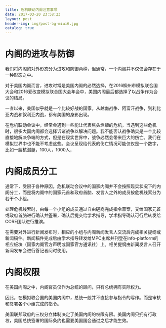 ```yaml
---
title: 危机联动内阁注意事项
date: 2017-03-20 23:58:23
layout: post
header-img: img/post-bg-miui6.jpg
catalog: true
---
```

# 内阁的进攻与防御

我们将内阁的对外形态分为进攻和防御两种，但通常，一个内阁并不仅仅会存在于一种形态之中。

对于美国内阁而言，进攻时常是美国内阁的必然选择，在2016柳州市模拟联合国大会和2016爱改变模拟联合国大会年会中，美国内阁最后都选择了以战争作为会议的结局。

一直以来，美国似乎就是一个比较好战的国家。从越南战争、阿富汗战争，到利比亚内战和叙利亚内战，都有美国的身影出现。

在危机联动会议中，经常会遇到一些能让代表焦头烂额的危机，当遇到这些危机时，很多大国内阁都会选择诉诸战争以解决问题。我不能否认战争确实是一个比较直接地解决争端的方式，但是在现实世界中，战争必然会带来巨大的伤亡。我们在模拟世界中也不能不考虑这些。会议呈现给代表的伤亡情况可能仅仅是一个数字，比如一艘核潜艇，100人，1000人，

# 内阁成员分工

通常下，受限于各种原因，危机联动会议中的国家内阁并不会按照现实状况下的内阁分工，而是将内阁中的国家元首和政府首脑、发言人之外的成员按危机线索分为若干个小组。

处理危机线索时，由每一个小组的成员通过自由磋商完成指令草案，交给国家元首或政府首脑进行确认并签署，确认后提交给学术指导，学术指导确认可行后转发给CORE团队进行推演。

在需要对外进行新闻发布时，相应的小组与内阁新闻发言人交流后完成相关提纲或新闻稿件。新闻稿件完成后由学术指导转发给MPC主席并刊登在info-platform的相应板块（国家内阁官方声明或国家官方通讯社）上。相关提纲由新闻发言人召开新闻发布会进行答记者问时使用。

# 内阁权限

在美国内阁之中，内阁官员仅作为总统的顾问，只有总统拥有实际权力。

因此，在模拟联合国的美国内阁中，总统一般并不直接参与指令的写作。而是审核和签署各个小组完成的指令。

美国联邦政府的三权分立体制决定了美国内阁的权限有限。美国内阁只拥有行政权，美国总统签署的国际条约也需要美国国会通过之后才能生效。